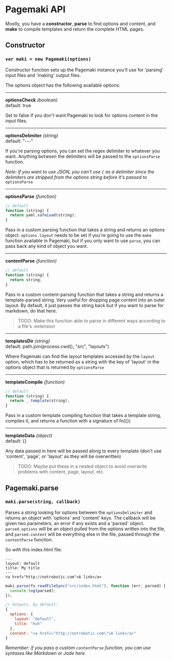 # Pagemaki API

Mostly, you have a **constructor**, **parse** to find options and content, and **make** to compile templates and return the complete HTML pages.

## Constructor  
### `var maki = new Pagemaki(options)`

Constructor function sets up the Pagemaki instance you'll use for 'parsing' input files and 'making' output files.

The options object has the following available options:

---

**optionsCheck** _(boolean)_  
default: true

Set to false if you don't want Pagemaki to look for options content in the input files.

---

**optionsDelimiter** _(string)_  
default: "---"

If you're parsing options, you can set the regex delimiter to whatever you want. Anything _between_ the delimiters will be passed to the `optionsParse` function. 
 
_Note: If you want to use JSON, you can't use `{` as a delimiter since the delimiters are stripped from the options string before it's passed to_ `optionsParse`

---

**optionsParse** _(function)_
```javascript
// default
function (string) {
  return yaml.safeLoad(string);
}
```

Pass in a custom parsing function that takes a string and returns an options object. `options.layout` needs to be set if you're going to use the `make` function available in Pagemaki, but if you only want to use `parse`, you can pass back any kind of object you want.

---

**contentParse** _(function)_
```javascript
// default
function (string) {
  return string;
}
```

Pass in a custom content-parsing function that takes a string and returns a template-parsed string. Very useful for dropping page content into an outer layout. By default, it just passes the string back but if you want to parse for markdown, do that here.

> TODO: Make this function able to parse in different ways according to a file's .extension

---

**templatesDir** _(string)_  
default: path.join(process.cwd(), "src", "layouts")

Where Pagemaki can find the layout templates accessed by the `layout` option, which has to be returned as a string with the key of 'layout' in the options object that is returned by `optionsParse`

---

**templateCompile** _(function)_
```javascript
// default
function (string) {
  return _.template(string);
}
```

Pass in a custom template compiling function that takes a template string, compiles it, and returns a function with a signature of fn({})

---

**templateData** _(object)_  
default: {}

Any data passed in here will be passed along to every template (don't use 'content', 'page', or 'layout' as they will be overwritten)

> TODO: Maybe put these in a nested object to avoid overwrite problems with content, page, layout, etc.


## Pagemaki.parse  
### `maki.parse(string, callback)`

Parses a string looking for options between the `optionsDelimiter` and returns an object with 'options' and 'content' keys. The callback will be given two parameters, an error if any exists and a 'parsed' object. `parsed.options` will be an object pulled from the options written into the file, and `parsed.content` will be everything else in the file, passed through the `contentParse` function.

So with this index.html file:
```
---
layout: default
title: My title
---
<a href="http://notrobotic.com">A link</a>
```

```javascript
maki.parse(fs.readFileSync("src/index.html"), function (err, parsed) {
  console.log(parsed);
});

// Outputs, by default:
{
  options: {
    layout: "default",
    title: "huh"
  },
  content: "<a href=\"http://notrobotic.com\">A link</a>"
}
```

_Remember: if you pass a custom `contentParse` function, you can use syntaxes like Markdown or Jade here._

